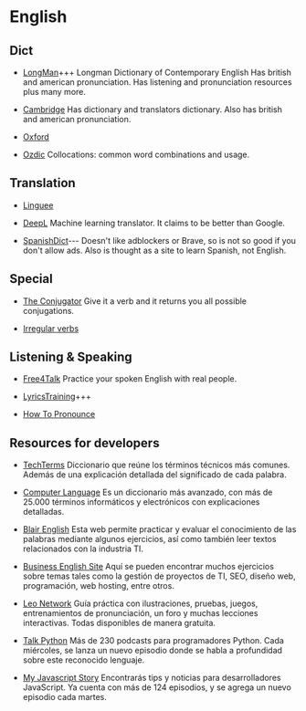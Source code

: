 # English

## Dict

- [LongMan](https://www.ldoceonline.com/)+++
  Longman Dictionary of Contemporary English
  Has british and american pronunciation. Has listening and pronunciation
  resources plus many more.

- [Cambridge](https://dictionary.cambridge.org/)
  Has dictionary and translators dictionary. Also has british and american
  pronunciation.

- [Oxford](https://www.oxfordlearnersdictionaries.com/)

- [Ozdic](https://ozdic.com/)
  Collocations: common word combinations and usage.


## Translation

- [Linguee](https://www.linguee.com/)

- [DeepL](https://www.deepl.com/translator)
  Machine learning translator. It claims to be better than Google.

- [SpanishDict](https://www.spanishdict.com/)---
  Doesn't like adblockers or Brave, so is not so good if you don't allow ads.
  Also is thought as a site to learn Spanish, not English.

## Special

- [The Conjugator](https://www.theconjugator.com/en-index.php)
  Give it a verb and it returns you all possible conjugations.

- [Irregular
  verbs](https://www.englishclub.com/vocabulary/irregular-verbs-list.htm)

## Listening & Speaking

- [Free4Talk](https://www.free4talk.com/)
  Practice your spoken English with real people.

- [LyricsTraining](https://lyricstraining.com/)+++

- [How To Pronounce](https://www.howtopronounce.com/)

## Resources for developers

- [TechTerms](https://techterms.com)
  Diccionario que reúne los términos técnicos más comunes. Además de una
  explicación detallada del significado de cada palabra.

- [Computer Language](https://computerlanguage.com)
  Es un diccionario más avanzado, con más de 25.000 términos informáticos y
  electrónicos con explicaciones detalladas.

- [Blair English](http://blairenglish.com)
  Esta web permite practicar y evaluar el conocimiento de las palabras mediante
  algunos ejercicios, así como también leer textos relacionados con la industria
  TI.

- [Business English Site](https://businessenglishsite.com)
  Aquí se pueden encontrar muchos ejercicios sobre temas tales como la gestión
  de proyectos de TI, SEO, diseño web, programación, web hosting, entre otros.

- [Leo Network](https://learnenglish.de)
  Guía práctica con ilustraciones, pruebas, juegos, entrenamientos de
  pronunciación, un foro y muchas lecciones interactivas. Todas disponibles de
  manera gratuita.

- [Talk Python](https://talkpython.fm)
  Más de 230 podcasts para programadores Python. Cada miércoles, se lanza un
  nuevo episodio donde se habla a profundidad sobre este reconocido lenguaje.

- [My Javascript Story](https://myjavascriptstory.com/)
  Encontrarás tips y noticias para desarrolladores JavaScript. Ya cuenta con más
  de 124 episodios, y se agrega un nuevo episodio cada martes.


